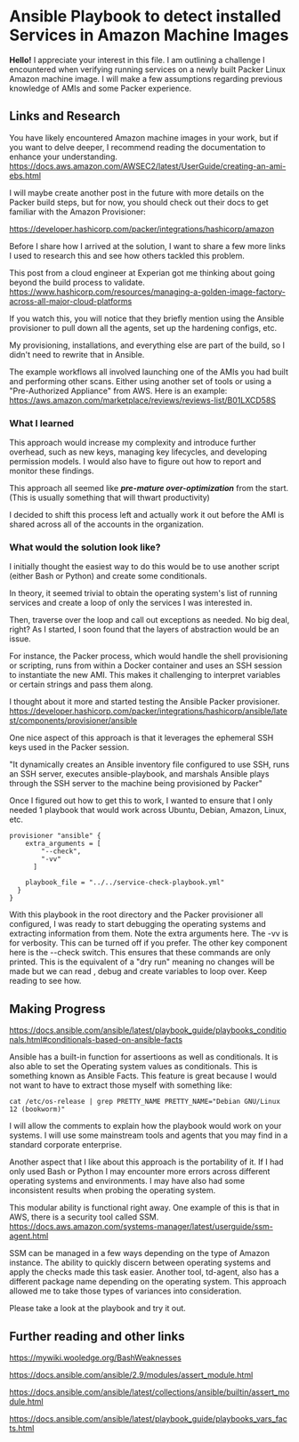 # Ansible Playbook to detect installed Services in Amazon Machine Images 

**Hello!** I appreciate your interest in this file.
I am outlining a challenge I encountered when verifying running services on a newly built Packer Linux Amazon machine image. I will make a few assumptions regarding previous knowledge of AMIs and some Packer experience. 

## Links and Research

You have likely encountered Amazon machine images in your work, but if you want to delve deeper, I recommend reading the documentation to enhance your understanding. 
https://docs.aws.amazon.com/AWSEC2/latest/UserGuide/creating-an-ami-ebs.html

I will maybe create another post in the future with more details on the Packer build steps, but for now, you should check out their docs to get familiar with the Amazon Provisioner:

https://developer.hashicorp.com/packer/integrations/hashicorp/amazon

Before I share how I arrived at the solution, I want to share a few more links I used to research this and see how others tackled this problem.

This post from a cloud engineer at Experian got me thinking about going beyond the build process to validate. 
https://www.hashicorp.com/resources/managing-a-golden-image-factory-across-all-major-cloud-platforms

If you watch this, you will notice that they briefly mention using the Ansible provisioner to pull down all the agents, set up the hardening configs, etc.

My provisioning, installations, and everything else are part of the build, so I didn't need to rewrite that in Ansible. 

The example workflows all involved launching one of the AMIs you had built and performing other scans. Either using another set of tools or using a "Pre-Authorized Appliance" from AWS. Here is an example: https://aws.amazon.com/marketplace/reviews/reviews-list/B01LXCD58S


### What I learned
This approach would increase my complexity and introduce further overhead, such as new keys, managing key lifecycles, and developing permission models. I would also have to figure out how to report and monitor these findings. 

This approach all seemed like ***pre-mature over-optimization*** from the start. (This is usually something that will thwart productivity) 

I decided to shift this process left and actually work it out before the AMI is shared across all of the accounts in the organization.

### What would the solution look like?
I initially thought the easiest way to do this would be to use another script (either Bash or Python) and create some conditionals.

In theory, it seemed trivial to obtain the operating system's list of running services and create a loop of only the services I was interested in.

Then, traverse over the loop and call out exceptions as needed. No big deal, right? As I started, I soon found that the layers of abstraction would be an issue. 

For instance, the Packer process, which would handle the shell provisioning or scripting, runs from within a Docker container and uses an SSH session to instantiate the new AMI. This makes it challenging to interpret variables or certain strings and pass them along. 

I thought about it more and started testing the Ansible Packer provisioner. https://developer.hashicorp.com/packer/integrations/hashicorp/ansible/latest/components/provisioner/ansible

One nice aspect of this approach is that it leverages the ephemeral SSH keys used in the Packer session.

"It dynamically creates an Ansible inventory file configured to use SSH, runs an SSH server, executes ansible-playbook, and marshals Ansible plays through the SSH server to the machine being provisioned by Packer"

Once I figured out how to get this to work, I wanted to ensure that I only needed 1 playbook that would work across Ubuntu, Debian, Amazon, Linux, etc.

```
provisioner "ansible" {
    extra_arguments = [
        "--check",
        "-vv"
      ]

    playbook_file = "../../service-check-playbook.yml"
  }
}
```
With this playbook in the root directory and the Packer provisioner all configured, I was ready to start debugging the operating systems and extracting information from them. Note the extra arguments here. The -vv is for verbosity. This can be turned off if you prefer. The other key component here is the --check switch. This ensures that these commands are only printed. This is the equivalent of a "dry run" meaning no changes will be made but we can read , debug and create variables to loop over. Keep reading to see how.

## Making Progress

https://docs.ansible.com/ansible/latest/playbook_guide/playbooks_conditionals.html#conditionals-based-on-ansible-facts

Ansible has a built-in function for assertioons as well as conditionals. It is also able to set the Operating system values as conditionals. This is something known as Ansible Facts. This feature is great because I would not want to have to extract those myself with something like:

`cat /etc/os-release | grep PRETTY_NAME
PRETTY_NAME="Debian GNU/Linux 12 (bookworm)"`

I will allow the comments to explain how the playbook would work on your systems. I will use some mainstream tools and agents that you may find in a standard corporate enterprise.

Another aspect that I like about this approach is the portability of it. If I had only used Bash or Python I may encounter more errors across different operating systems and environments. I may have also had some inconsistent results when probing the operating system.

This modular ability is functional right away. One example of this is that in AWS, there is a security tool called SSM. https://docs.aws.amazon.com/systems-manager/latest/userguide/ssm-agent.html

SSM can be managed in a few ways depending on the type of Amazon instance. The ability to quickly discern between operating systems and apply the checks made this task easier. Another tool, td-agent, also has a different package name depending on the operating system. This approach allowed me to take those types of variances into consideration.


Please take a look at the playbook and try it out.

## Further reading and other links

https://mywiki.wooledge.org/BashWeaknesses

https://docs.ansible.com/ansible/2.9/modules/assert_module.html

https://docs.ansible.com/ansible/latest/collections/ansible/builtin/assert_module.html

https://docs.ansible.com/ansible/latest/playbook_guide/playbooks_vars_facts.html
